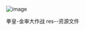 ![image](https://github.com/user-attachments/assets/518ddfac-269c-41ac-9a4e-f4c892b2a0df)

拳皇-金审大作战
res--资源文件

